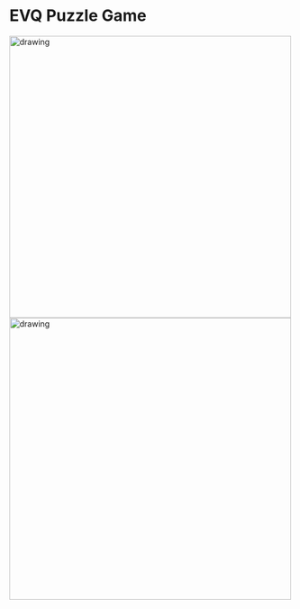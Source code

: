 # EVQ Puzzle Game

<img src="https://github.com/evinylg/evq_puzzle_app/assets/138658787/7997c9f3-42c7-4842-b2f5-47ea82bbe061" alt="drawing" width="500"/>

<img src="https://github.com/evinylg/evq_puzzle_app/assets/138658787/78ffbc17-1706-4088-8fa7-4858e3c02e3b" alt="drawing" width="500"/>
